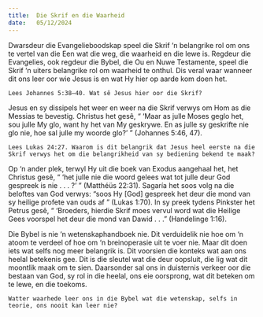 ```yaml
---
title:  Die Skrif en die Waarheid
date:   05/12/2024
---
```


Dwarsdeur die Evangelieboodskap speel die Skrif ‘n belangrike rol om ons te vertel van die Een wat die weg, die waarheid en die lewe is. Regdeur die Evangelies, ook regdeur die Bybel, die Ou en Nuwe Testamente, speel die Skrif ‘n uiters belangrike rol om waarheid te onthul. Dis veral waar wanneer dit ons leer oor wie Jesus is en wat Hy hier op aarde kom doen het.

`Lees Johannes 5:38–40. Wat sê Jesus hier oor die Skrif?`

Jesus en sy dissipels het weer en weer na die Skrif verwys om Hom as die Messias te bevestig. Christus het gesê, “ ‘Maar as julle Moses geglo het, sou julle My glo, want hy het van My geskrywe. En as julle sy geskrifte nie glo nie, hoe sal julle my woorde glo?’ ” (Johannes 5:46, 47).

`Lees Lukas 24:27. Waarom is dit belangrik dat Jesus heel eerste na die Skrif verwys het om die belangrikheid van sy bediening bekend te maak?`

Op ‘n ander plek, terwyl Hy uit die boek van Exodus aangehaal het, het Christus gesê, “ ‘het julle nie die woord gelees wat tot julle deur God gespreek is nie . . . ?’ ” (Matthéüs 22:31). Sagaría het soos volg na die beloftes van God verwys: “soos Hy [God] gespreek het deur die mond van sy heilige profete van ouds af ” (Lukas 1:70). In sy preek tydens Pinkster het Petrus gesê, “ ‘Broeders, hierdie Skrif moes vervul word wat die Heilige Gees voorspel het deur die mond van Dawid . . .” (Handelinge 1:16).

Die Bybel is nie ‘n wetenskaphandboek nie. Dit verduidelik nie hoe om ‘n atoom te verdeel of hoe om ‘n breinoperasie uit te voer nie. Maar dit doen iets wat selfs nog meer belangrik is. Dit voorsien die konteks wat aan ons heelal betekenis gee. Dit is die sleutel wat die deur oopsluit, die lig wat dit moontlik maak om te sien. Daarsonder sal ons in duisternis verkeer oor die bestaan van God, sy rol in die heelal, ons eie oorsprong, wat dit beteken om te lewe, en die toekoms.

`Watter waarhede leer ons in die Bybel wat die wetenskap, selfs in teorie, ons nooit kan leer nie?`
